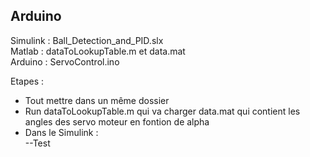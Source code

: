 ## Arduino

Simulink : Ball_Detection_and_PID.slx  
Matlab : dataToLookupTable.m et data.mat  
Arduino : ServoControl.ino  

Etapes :  
- Tout mettre dans un même dossier
- Run dataToLookupTable.m qui va charger data.mat qui contient les angles des servo moteur en fontion de alpha
- Dans le Simulink :  
--Test

